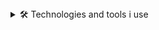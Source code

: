 <details>
  <summary>🛠️ Technologies and tools i use</summary>
  <br />
  <details>
    <summary>Languages</summary>
    <br />
    <p>
      <img 
        src="./src/global/asset/illustration/typescript.svg"
        width="96px"
        alt="typescript"   
      />
      <img 
        src="./src/global/asset/illustration/javascript.svg"
        width="96px"
        alt="javascript"   
      />
      <img 
        src="./src/global/asset/illustration/dart.svg"
        width="96px"
        alt="dart"   
      />
      <img
        src="./src/global/asset/illustration/rust.svg"
        width="96px"
        alt="rust"   
      />
      <img 
        src="./src/global/asset/illustration/lua.svg"
        width="96px"
        alt="lua"   
      />
      <img 
        src="./src/global/asset/illustration/c++.svg"
        width="96px"
        alt="c++"   
      />
      <img 
        src="./src/global/asset/illustration/csharp.svg"
        width="96px"
        alt="c#"   
      />
      <img 
        src="./src/global/asset/illustration/csharp.svg"
        width="96px"
        alt="c#"   
      />
    </p>
  </details>
  <details>
    <summary>Frontend</summary>
    <br />
    <p>
      <img 
        src="./src/global/asset/illustration/astro.svg"
        width="96px"
        alt="astro"   
      />
      <img 
        src="./src/global/asset/illustration/react.svg"
        width="96px"
        alt="react"   
      />
      <img 
        src="./src/global/asset/illustration/next.svg"
        width="96px"
        alt="next"   
      />
      <img
        src="./src/global/asset/illustration/qwik.svg"
        width="96px"
        alt="qwik"   
      />
      <img 
        src="./src/global/asset/illustration/solid.svg"
        width="96px"
        alt="solid"   
      />
      <img 
        src="./src/global/asset/illustration/redux.svg"
        width="96px"
        alt="redux"   
      />
      <img 
        src="./src/global/asset/illustration/html.svg"
        width="96px"
        alt="html"   
      />
      <img 
        src="./src/global/asset/illustration/css.svg"
        width="96px"
        alt="css"   
      />
      <img 
        src="./src/global/asset/illustration/sass.svg"
        width="96px"
        alt="sass"   
      />
      <img 
        src="./src/global/asset/illustration/tailwind.svg"
        width="96px"
        alt="tailwind"   
      />
      <img 
        src="./src/global/asset/illustration/styled_components.svg"
        width="96px"
        alt="styled components"   
      />
      <img 
        src="./src/global/asset/illustration/postcss.svg"
        width="96px"
        alt="postcss"
      />
      <img 
        src="./src/global/asset/illustration/normalize.svg"
        width="96px"
        alt="normalize"
      />
      <img 
        src="./src/global/asset/illustration/autoprefixer.svg"
        width="96px"
        alt="autoprefixer"
      />
      <img 
        src="./src/global/asset/illustration/svgo.svg"
        width="96px"
        alt="svgo"
      />
      <img 
        src="./src/global/asset/illustration/pwa.svg"
        width="96px"
        alt="pwa"
      />
      <img 
        src="./src/global/asset/illustration/million.svg"
        width="96px"
        alt="million"
      />
      <img 
        src="./src/global/asset/illustration/browserlist.svg"
        width="96px"
        alt="browserlist"
      />
      <img 
        src="./src/global/asset/illustration/node.svg"
        width="96px"
        alt="node"
      />
      <img 
        src="./src/global/asset/illustration/vite.svg"
        width="96px"
        alt="vite"
      />
      <img 
        src="./src/global/asset/illustration/rollup.svg"
        width="96px"
        alt="rollup"
      />
      <img 
        src="./src/global/asset/illustration/webpack.svg"
        width="96px"
        alt="webpack"
      />
      <img 
        src="./src/global/asset/illustration/nodemon.svg"
        width="96px"
        alt="nodemon"
      />
      <img 
        src="./src/global/asset/illustration/babel.svg"
        width="96px"
        alt="babel"
      />
      <img 
        src="./src/global/asset/illustration/vitest.svg"
        width="96px"
        alt="vitest"
      />
      <img 
        src="./src/global/asset/illustration/playwright.svg"
        width="96px"
        alt="playwright"
      />
    </p>
  </details>
  <details>
    <summary>Backend</summary>
    <br />
    <p>
      <img 
        src="./src/global/asset/illustration/nest.svg"
        width="96px"
        alt="nest"   
      />
      <img 
        src="./src/global/asset/illustration/express.svg"
        width="96px"
        alt="express"   
      />
      <img 
        src="./src/global/asset/illustration/fastify.svg"
        width="96px"
        alt="fastify"   
      />
      <img 
        src="./src/global/asset/illustration/prisma.svg"
        width="96px"
        alt="prisma"   
      />
      <img 
        src="./src/global/asset/illustration/typeorm.svg"
        width="96px"
        alt="typeorm"   
      />
      <img 
        src="./src/global/asset/illustration/apollo.svg"
        width="96px"
        alt="apollo"   
      />
      <img 
        src="./src/global/asset/illustration/mercurius.svg"
        width="96px"
        alt="mercurius"   
      />
      <img 
        src="./src/global/asset/illustration/altair.svg"
        width="96px"
        alt="altair"   
      />
      <img 
        src="./src/global/asset/illustration/passport.svg"
        width="96px"
        alt="passport"   
      />
      <img 
        src="./src/global/asset/illustration/jwt.svg"
        width="96px"
        alt="jwt"   
      />
    </p>
  </details>
  <details>
    <summary>Database</summary>
    <br />
    <p>
      <img 
        src="./src/global/asset/illustration/postgress.svg"
        width="96px"
        alt="postgress"   
      />
      <img 
        src="./src/global/asset/illustration/mysql.svg"
        width="96px"
        alt="mysql"   
      />
      <img 
        src="./src/global/asset/illustration/sqlite.svg"
        width="96px"
        alt="sqlite"   
      />
      <img 
        src="./src/global/asset/illustration/supabase.svg"
        width="96px"
        alt="supabase"   
      />
      <img 
        src="./src/global/asset/illustration/mongo.svg"
        width="96px"
        alt="mongo"   
      />
    </p>
  </details>
  <details>
    <summary>Aws</summary>
    <br />
    <p>
      <img 
        src="./src/global/asset/illustration/aws.svg"
        width="96px"
        alt="aws"   
      />
      <img 
        src="./src/global/asset/illustration/amplify.svg"
        width="96px"
        alt="amplify"   
      />
      <img 
        src="./src/global/asset/illustration/s3.svg"
        width="96px"
        alt="s3"   
      />
      <img 
        src="./src/global/asset/illustration/cloudfront.svg"
        width="96px"
        alt="cloudfront"   
      />
    </p>
  </details>
  <details>
    <summary>App developer</summary>
    <br />
    <p>
      <img 
        src="./src/global/asset/illustration/react_native.svg"
        width="96px"
        alt="react native"   
      />
      <img 
        src="./src/global/asset/illustration/expo.svg"
        width="96px"
        alt="expo"   
      />
      <img 
        src="./src/global/asset/illustration/flutter.svg"
        width="96px"
        alt="flutter"   
      />
    </p>
  </details>
  <details>
    <summary>Linter</summary>
    <br />
    <p>
      <img 
        src="./src/global/asset/illustration/eslint.svg"
        width="96px"
        alt="eslint"   
      />
      <img 
        src="./src/global/asset/illustration/oxlint.svg"
        width="96px"
        alt="oxlint"   
      />
      <img 
        src="./src/global/asset/illustration/editorconfig.svg"
        width="96px"
        alt="editorconfig"   
      />
      <img 
        src="./src/global/asset/illustration/stylelint.svg"
        width="96px"
        alt="stylelint"   
      />
      <img 
        src="./src/global/asset/illustration/prettier.svg"
        width="96px"
        alt="prettier"   
      />
    </p>
  </details>
  <details>
    <summary>Package manager</summary>
    <br />
    <p>
      <img 
        src="./src/global/asset/illustration/bun.svg"
        width="96px"
        alt="bun"   
      />
      <img 
        src="./src/global/asset/illustration/pnpm.svg"
        width="96px"
        alt="pnpm"   
      />
      <img 
        src="./src/global/asset/illustration/yarn.svg"
        width="96px"
        alt="yarn"   
      />
      <img 
        src="./src/global/asset/illustration/npm.svg"
        width="96px"
        alt="npm"   
      />
    </p>
  </details>
  <details>
    <summary>Template</summary>
    <br />
    <p>
      <img 
        src="./src/global/asset/illustration/markdown.svg"
        width="96px"
        alt="markdown"   
      />
      <img 
        src="./src/global/asset/illustration/latex.svg"
        width="96px"
        alt="latex"   
      />
      <img 
        src="./src/global/asset/illustration/mjml.svg"
        width="96px"
        alt="mjml"   
      />
    </p>
  </details>
  <details>
    <summary>Editor, terminal and more</summary>
    <br />
    <p>
      <img 
        src="./src/global/asset/illustration/vscode.svg"
        width="96px"
        alt="vscode"   
      />
      <img 
        src="./src/global/asset/illustration/neovim.svg"
        width="96px"
        alt="neovim"   
      />
      <img 
        src="./src/global/asset/illustration/powershell.svg"
        width="96px"
        alt="powershell"   
      />
      <img 
        src="./src/global/asset/illustration/visual_studio.svg"
        width="96px"
        alt="visual studio"   
      />
      <img 
        src="./src/global/asset/illustration/window_terminal.svg"
        width="96px"
        alt="window terminal"   
      />
      <img 
        src="./src/global/asset/illustration/wezterm.svg"
        width="96px"
        alt="wezterm"   
      />
      <img 
        src="./src/global/asset/illustration/starship.svg"
        width="96px"
        alt="starship"   
      />
    </p>
  </details>
  <details>
    <summary>Other tools</summary>
    <br />
    <p>
      <img 
        src="./src/global/asset/illustration/git.svg"
        width="96px"
        alt="git"   
      />
      <img 
        src="./src/global/asset/illustration/github.svg"
        width="96px"
        alt="github"   
      />
      <img 
        src="./src/global/asset/illustration/figma.svg"
        width="96px"
        alt="figma"   
      />
      <img 
        src="./src/global/asset/illustration/notion.svg"
        width="96px"
        alt="notion"   
      />
      <img 
        src="./src/global/asset/illustration/lighthouse.svg"
        width="96px"
        alt="lighthouse"   
      />
      <img 
        src="./src/global/asset/illustration/husky.svg"
        width="96px"
        alt="husky"   
      />
      <img 
        src="./src/global/asset/illustration/postman.svg"
        width="96px"
        alt="postman"   
      />
    </p>
  </details>
</details>